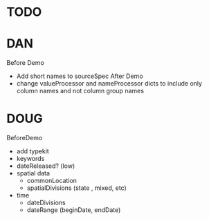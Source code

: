 TODO
========



DAN
=========
Before Demo
  * Add short names to sourceSpec
After Demo
  * change valueProcessor and nameProcessor dicts to include only column names and not column group names

DOUG
=========
BeforeDemo
  * add typekit
  * keywords
  * dateReleased? (low)
  * spatial data
    * commonLocation
    * spatialDivisions (state , mixed, etc)
  * time
    * dateDivisions
    * dateRange (beginDate, endDate)


